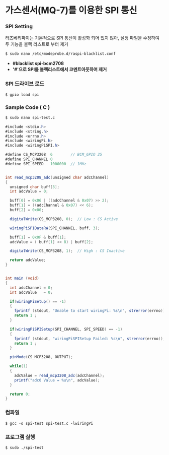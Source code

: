 # 가스센서(MQ-7)를  이용한 SPI 통신

### SPI Setting
라즈베리파이는 기본적으로 SPI 통신이 활성화 되어 있지 않아, 설정 파일을 수정하여 두 기능을 블랙 리스트로 부터 제거  
```sh
$ sudo nano /etc/modeprobe.d/raspi-blacklist.conf
```
 - **#blacklist spi-bcm2708**
 - **'#'으로 SPI를 블랙리스트에서 코멘트아웃하여 제거**


### SPI 드라이브 로드
    $ gpio load spi

### Sample Code ( C )
```sh
$ sudo nano spi-test.c
```
```java
#include <stdio.h> 
#include <string.h>
#include <errno.h>
#include <wiringPi.h>
#include <wiringPiSPI.h>

#define CS_MCP3208  6        // BCM_GPIO 25
#define SPI_CHANNEL 0
#define SPI_SPEED   1000000  // 1MHz


int read_mcp3208_adc(unsigned char adcChannel)
{
  unsigned char buff[3];
  int adcValue = 0;

  buff[0] = 0x06 | ((adcChannel & 0x07) >> 2);
  buff[1] = ((adcChannel & 0x07) << 6);
  buff[2] = 0x00;

  digitalWrite(CS_MCP3208, 0);  // Low : CS Active

  wiringPiSPIDataRW(SPI_CHANNEL, buff, 3);

  buff[1] = 0x0F & buff[1];
  adcValue = ( buff[1] << 8) | buff[2];

  digitalWrite(CS_MCP3208, 1);  // High : CS Inactive

  return adcValue;
}


int main (void)
{
  int adcChannel = 0;
  int adcValue   = 0;

  if(wiringPiSetup() == -1)
  {
    fprintf (stdout, "Unable to start wiringPi: %s\n", strerror(errno));
    return 1 ;
  }

  if(wiringPiSPISetup(SPI_CHANNEL, SPI_SPEED) == -1)
  {
    fprintf (stdout, "wiringPiSPISetup Failed: %s\n", strerror(errno));
    return 1 ;
  }

  pinMode(CS_MCP3208, OUTPUT);

  while(1)
  {
    adcValue = read_mcp3208_adc(adcChannel);
    printf("adc0 Value = %u\n", adcValue);
  }

  return 0;
}    
```

### 컴파일 
    $ gcc -o spi-test spi-test.c -lwiringPi
    
### 프로그램 실행
    $ sudo ./spi-test
